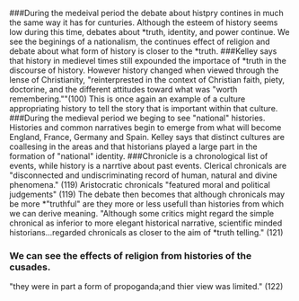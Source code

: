 ###During the medeival period the debate about histpry contines in much the same way it has for cunturies. Although the esteem of history seems low during this time, debates about *truth, identity, and power continue. We see the beginings of a nationalism, the continues effect of religion and debate about what form of history is closer to the *truth. 
###Kelley says that history in medievel times still expounded the importace of *truth in the discourse of history. However history changed when viewed through the lense of Christianity, "reinterprested in the context of Christian faith, piety, doctorine, and the different attitudes toward what was "worth remembering.""(100)
  This is once again an example of a culture appropriating history to tell the story that is important within that culture. 
###During the medieval period we beging to see "national" histories. 
  Histories and common narratives begin to emerge from what will become England, France, Germany and Spain.
  Kelley says that distinct cultures are coallesing in the areas and that historians played a large part in the formation of "national" identity.
###Chronicle is a chronological list of events, while history is a narrtive about past events.
  Clerical chronicals are "disconnected and undiscriminating record of human, natural and divine phenomena." (119)
  Aristocratic chronicals "featured moral and political judgements" (119)
  The debate then becomes that although chronicals may be more *"truthful" are they more or less usefull than histories from which we can derive meaning. 
  "Although some critics might regard the simple chronical as inferior to more elegant historical narrative, scientific minded historians...regarded chronicals as closer to the aim of *truth telling." (121)
### We can see the effects of religion from histories of the cusades. 
  "they were in part a form of propoganda;and thier view was limited." (122) 
  
